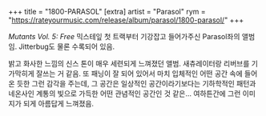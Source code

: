 +++
title = "1800-PARASOL"
[extra]
artist = "Parasol"
rym = "https://rateyourmusic.com/release/album/parasol/1800-parasol/"
+++

*Mutants Vol. 5: Free* 믹스테잎 첫 트랙부터 기강잡고 들어가주신 Parasol좌의 앨범임. Jitterbug도 물론 수록되어 있음.

밝고 화사한 느낌의 신스 톤이 매우 세련되게 느껴졌던 앨범. 새츄레이터랑 리버브를 기가막히게 잘쓰는 거 같음. 또 패닝이 잘
되어 있어서 마치 입체적인 어떤 공간 속에 들어온 듯한 그런 감각을 주는데, 그 공간은 일상적인 공간이라기보다는 기하학적인
패턴과 네온사인 계통의 빛으로 가득한 어떤 관념적인 공간인 것 같은... 여하튼간에 그런 이미지가 되게 아름답게 느껴졌음.
